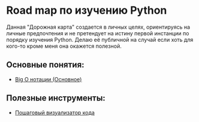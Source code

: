 # Road map по изучению Python
Данная "Дорожная карта" создается в личных целях, ориентируясь на личные предпочтения и не претендует на истину первой инстанции по порядку изучения Python. Делаю её публичной на случай если хоть для кого-то кроме меня она окажется полезной.

## Основные понятия:
- [Big O нотации (Основное)](https://habr.com/ru/articles/444594/)

## Полезные инструменты:
- [Пошаговый визуализатор кода](https://pythontutor.com/visualize.html#mode=edit)
